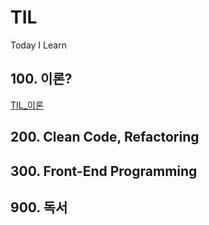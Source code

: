 # TIL
Today I Learn

## 100. 이론?
[TIL_이론](https://github.com/JuniorMSG/TIL/tree/main/100_%20%EC%9D%B4%EB%A1%A0)
## 200. Clean Code, Refactoring 

## 300. Front-End Programming

## 900. 독서



